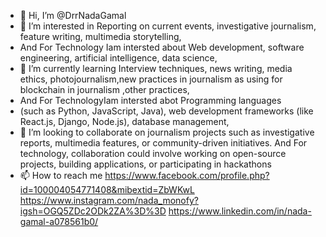 - 👋 Hi, I’m @DrrNadaGamal
- 👀 I’m interested in Reporting on current events, investigative journalism, feature writing, multimedia storytelling,
-  And For Technology Iam intersted about Web development, software engineering, artificial intelligence, data science,
- 🌱 I’m currently learning  Interview techniques, news writing, media ethics, photojournalism,new practices in journalism as using for blockchain in journalism ,other practices,
- And For TechnologyIam intersted abot Programming languages
-  (such as Python, JavaScript, Java), web development frameworks (like React.js, Django, Node.js), database management, 
- 💞️ I’m looking to collaborate on  journalism projects such as investigative reports, multimedia features, or community-driven initiatives.
   And For technology, collaboration could involve working on open-source projects, building applications, or participating in hackathons
- 📫 How to reach me 
https://www.facebook.com/profile.php?id=100004054771408&mibextid=ZbWKwL
https://www.instagram.com/nada_monofy?igsh=OGQ5ZDc2ODk2ZA%3D%3D
https://www.linkedin.com/in/nada-gamal-a078561b0/



<!---
DrrNadaGamal/DrrNadaGamal is a ✨ special ✨ repository because its `README.md` (this file) appears on your GitHub profile.
You can click the Preview link to take a look at your changes.
--->
